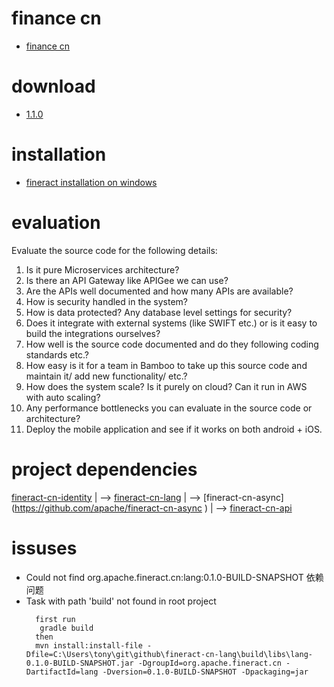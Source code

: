 # finance cn

  - [finance cn](https://cwiki.apache.org/confluence/display/FINERACT/Fineract+CN )
# download

  - [1.1.0](https://dist.apache.org/repos/dist/release/fineract/1.1.0/ )
  
# installation

  - [fineract installation on windows](https://cwiki.apache.org/confluence/display/FINERACT/Fineract-platform+Installation+on+Windows )
  
  
# evaluation 

Evaluate the source code for the following details:
1) Is it pure Microservices architecture?
2) Is there an API Gateway like APIGee we can use?
3) Are the APIs well documented and how many APIs are available?
4) How is security handled in the system?
5) How is data protected? Any database level settings for security?
6) Does it integrate with external systems (like SWIFT etc.) or is it easy to build the integrations ourselves?
7) How well is the source code documented and do they following coding standards etc.?
8) How easy is it for a team in Bamboo to take up this source code and maintain it/ add new functionality/ etc.?
9) How does the system scale? Is it purely on cloud? Can it run in AWS with auto scaling?
10) Any performance bottlenecks you can evaluate in the source code or architecture?
11) Deploy the mobile application and see if it works on both android + iOS.


# project dependencies

  [fineract-cn-identity](https://github.com/apache/fineract-cn-identity )
    | --> [fineract-cn-lang](https://github.com/apache/fineract-cn-lang )
    | --> [fineract-cn-async] (https://github.com/apache/fineract-cn-async )
          | --> [fineract-cn-api](https://github.com/apache/fineract-cn-api )
# issuses

  -  Could not find org.apache.fineract.cn:lang:0.1.0-BUILD-SNAPSHOT 依赖问题
  -  Task with path 'build' not found in root project
     ```
       first run 
        gradle build
       then 
       mvn install:install-file -Dfile=C:\Users\tony\git\github\fineract-cn-lang\build\libs\lang-0.1.0-BUILD-SNAPSHOT.jar -DgroupId=org.apache.fineract.cn -DartifactId=lang -Dversion=0.1.0-BUILD-SNAPSHOT -Dpackaging=jar
     ```

